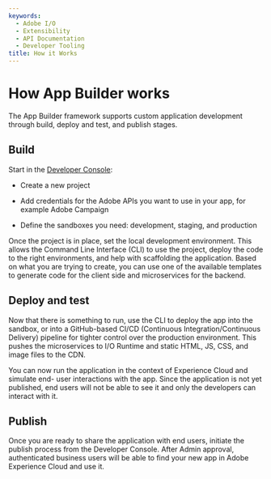 ```yaml
---
keywords:
  - Adobe I/O
  - Extensibility
  - API Documentation
  - Developer Tooling
title: How it Works
---
```


# How App Builder works

The App Builder framework supports custom application development through build, deploy and test, and publish stages.

## Build

Start in the [Developer Console](/console):

- Create a new project

- Add credentials for the Adobe APIs you want to use in your app, for example Adobe Campaign

- Define the sandboxes you need: development, staging, and production

Once the project is in place, set the local development environment. This allows the Command Line Interface (CLI) to use the project, deploy the code to the right environments, and help with scaffolding the application. Based on what you are trying to create, you can use one of the available templates to generate code for the client side and microservices for the backend. 

## Deploy and test

Now that there is something to run, use the CLI to deploy the app into the sandbox, or into a GitHub-based CI/CD (Continuous Integration/Continuous Delivery) pipeline for tighter control over the production environment. This pushes the microservices to I/O Runtime and static HTML, JS, CSS, and image files to the CDN. 

You can now run the application in the context of Experience Cloud and simulate end- user interactions with the app. Since the application is not yet published, end users will not be able to see it and only the developers can interact with it.

## Publish

Once you are ready to share the application with end users, initiate the publish process from the Developer Console. After Admin approval, authenticated business users will be able to find your new app in Adobe Experience Cloud and use it.
